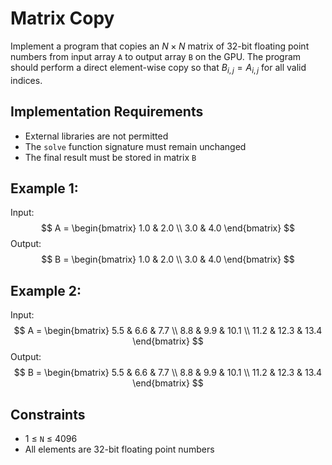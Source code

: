 # Matrix Copy

Implement a program that copies an $N \times N$ matrix of 32-bit floating point numbers from input array `A` to output array `B` on the GPU. The program should perform a direct element-wise copy so that $B_{i,j} = A_{i,j}$ for all valid indices.

## Implementation Requirements

* External libraries are not permitted
* The `solve` function signature must remain unchanged
* The final result must be stored in matrix `B`

## Example 1:

Input:
$$
A = \begin{bmatrix} 1.0 & 2.0 \\ 3.0 & 4.0 \end{bmatrix}
$$
Output:
$$
B = \begin{bmatrix} 1.0 & 2.0 \\ 3.0 & 4.0 \end{bmatrix}
$$

## Example 2:

Input:
$$
A = \begin{bmatrix} 5.5 & 6.6 & 7.7 \\ 8.8 & 9.9 & 10.1 \\ 11.2 & 12.3 & 13.4 \end{bmatrix}
$$
Output:
$$
B = \begin{bmatrix} 5.5 & 6.6 & 7.7 \\ 8.8 & 9.9 & 10.1 \\ 11.2 & 12.3 & 13.4 \end{bmatrix}
$$

## Constraints

* 1 ≤ `N` ≤ 4096
* All elements are 32-bit floating point numbers